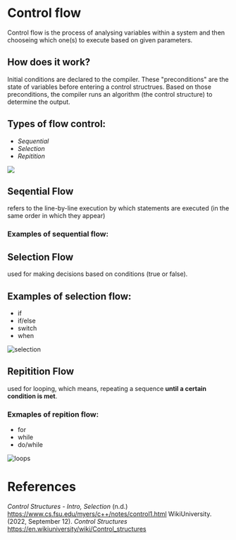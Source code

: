 # Control flow 

Control flow is the process 
of analysing variables within 
a system and then chooseing 
which one(s) to execute based 
on given parameters. 

## How does it work? 
Initial conditions are declared 
to the compiler. These "preconditions" 
are the state of variables before entering 
a control structrues. Based on those 
preconditions, the compiler runs an 
algorithm (the control structure) to 
determine the output. 

## Types of flow control: 
- *Sequential*  
- *Selection* 
- *Repitition* 

<img src="https://user-images.githubusercontent.com/109105989/195220857-b9a3a1f9-e27f-4e61-992a-4cd834704668.png" />

## Seqential Flow 
refers to the line-by-line execution by which statements are executed (in the same order in which they appear) 

### Examples of sequential flow: 






## Selection Flow 
used for making decisions based on conditions (true or false). 

## Examples of selection flow: 
- if 
- if/else 
- switch 
- when  

![selection](https://user-images.githubusercontent.com/109105989/195222076-766229bd-9a9f-428b-8fcf-a47fa5e5986b.png)

## Repitition Flow 
used for looping, which means, repeating a sequence **until a certain condition is met**. 

### Exmaples of repition flow:
- for 
- while 
- do/while 

![loops](https://user-images.githubusercontent.com/109105989/195221769-12a5876d-e36d-4fae-9a72-48bdf34e7cf7.png)

# References
*Control Structures - Intro, Selection* (n.d.) <https://www.cs.fsu.edu/myers/c++/notes/control1.html> 
WikiUniversity. (2022, September 12). *Control Structures* <https://en.wikiuniversity/wiki/Control_structures>  
